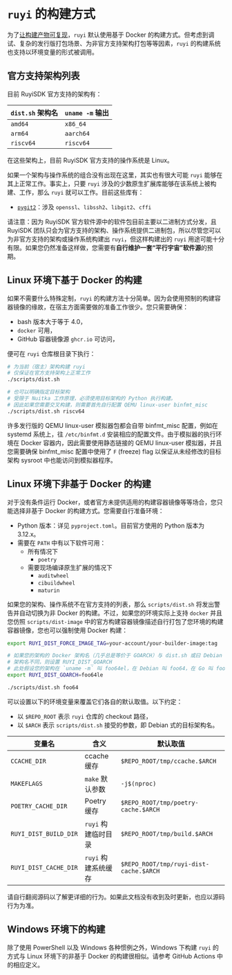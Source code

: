 # `ruyi` 的构建方式

为了[让构建产物可复现](https://reproducible-builds.org/)，`ruyi` 默认使用基于
Docker 的构建方式。但考虑到调试、复杂的发行版打包场景、为非官方支持架构打包等等因素，`ruyi`
的构建系统也支持以环境变量的形式被调用。

## 官方支持架构列表

目前 RuyiSDK 官方支持的架构有：

|`dist.sh` 架构名|`uname -m` 输出|
|----------------|---------------|
|`amd64`|`x86_64`|
|`arm64`|`aarch64`|
|`riscv64`|`riscv64`|

在这些架构上，目前 RuyiSDK 官方支持的操作系统是 Linux。

如果一个架构与操作系统的组合没有出现在这里，其实也有很大可能 `ruyi` 能够在其上正常工作。事实上，只要
`ruyi` 涉及的少数原生扩展库能够在该系统上被构建、工作，那么 `ruyi` 就可以工作。目前这些库有：

* [`pygit2`](https://pypi.org/project/pygit2/)：涉及 `openssl`、`libssh2`、`libgit2`、`cffi`

请注意：因为 RuyiSDK 官方软件源中的软件包目前主要以二进制方式分发，且
RuyiSDK 团队只会为官方支持的架构、操作系统提供二进制包，所以尽管您可以为非官方支持的架构或操作系统构建出
`ruyi`，但这样构建出的 `ruyi` 用途可能十分有限。如果您仍然准备这样做，您需要有**自行维护一套“平行宇宙”软件源**的预期。

## Linux 环境下基于 Docker 的构建

如果不需要什么特殊定制，`ruyi` 的构建方法十分简单。因为会使用预制的构建容器镜像的缘故，在宿主方面需要做的准备工作很少。您只需要确保：

* bash 版本大于等于 4.0，
* `docker` 可用，
* GitHub 容器镜像源 `ghcr.io` 可访问，

便可在 `ruyi` 仓库根目录下执行：

```sh
# 为当前（宿主）架构构建 ruyi
# 仅保证在官方支持架构上正常工作
./scripts/dist.sh

# 也可以明确指定目标架构
# 受限于 Nuitka 工作原理，必须使用目标架构的 Python 执行构建。
# 因此如果您需要交叉构建，则需要首先自行配置 QEMU linux-user binfmt_misc
./scripts/dist.sh riscv64
```

许多发行版的 QEMU linux-user 模拟器包都会自带 binfmt\_misc 配置，例如在
systemd 系统上，往 `/etc/binfmt.d` 安装相应的配置文件。由于模拟器的执行环境在
Docker 容器内，因此需要使用静态链接的 QEMU linux-user 模拟器，并且您需要确保
binfmt\_misc 配置中使用了 `F` (freeze) flag 以保证从未经修改的目标架构 sysroot 中也能访问到模拟器程序。

## Linux 环境下非基于 Docker 的构建

对于没有条件运行 Docker，或者官方未提供适用的构建容器镜像等等场合，您只能选择非基于
Docker 的构建方式。您需要自行准备环境：

* Python 版本：详见 `pyproject.toml`。目前官方使用的 Python 版本为 3.12.x。
* 需要在 `PATH` 中有以下软件可用：
    * 所有情况下
        * `poetry`
    * 需要现场编译原生扩展的情况下
        * `auditwheel`
        * `cibuildwheel`
        * `maturin`

如果您的架构、操作系统不在官方支持的列表，那么 `scripts/dist.sh` 将发出警告并自动切换为非
Docker 的构建。不过，如果您的环境实际上支持 `docker` 并且您仿照 `scripts/dist-image`
中的官方构建容器镜像描述自行打包了您环境的构建容器镜像，您也可以强制使用 Docker 构建：

```sh
export RUYI_DIST_FORCE_IMAGE_TAG=your-account/your-builder-image:tag

# 如果您的架构的 Docker 架构名（几乎总是等价于 GOARCH）与 dist.sh 或曰 Debian
# 架构名不同，则设置 RUYI_DIST_GOARCH
# 此处假设您的架构在 `uname -m` 叫 foo64el，在 Debian 叫 foo64，在 Go 叫 foo64le
export RUYI_DIST_GOARCH=foo64le

./scripts/dist.sh foo64
```

可以设置以下的环境变量来覆盖它们各自的默认取值。以下约定：

* 以 `$REPO_ROOT` 表示 `ruyi` 仓库的 checkout 路径，
* 以 `$ARCH` 表示 `scripts/dist.sh` 接受的参数，即 Debian 式的目标架构名。

|变量名|含义|默认取值|
|------|----|--------|
|`CCACHE_DIR`|ccache 缓存|`$REPO_ROOT/tmp/ccache.$ARCH`|
|`MAKEFLAGS`|`make` 默认参数|`-j$(nproc)`|
|`POETRY_CACHE_DIR`|Poetry 缓存|`$REPO_ROOT/tmp/poetry-cache.$ARCH`|
|`RUYI_DIST_BUILD_DIR`|`ruyi` 构建临时目录|`$REPO_ROOT/tmp/build.$ARCH`|
|`RUYI_DIST_CACHE_DIR`|`ruyi` 构建系统缓存|`$REPO_ROOT/tmp/ruyi-dist-cache.$ARCH`|

请自行翻阅源码以了解更详细的行为。如果此文档没有收到及时更新，也应以源码行为为准。

## Windows 环境下的构建

除了使用 PowerShell 以及 Windows 各种惯例之外，Windows 下构建 `ruyi` 的方式与
Linux 环境下的非基于 Docker 的构建很相似。请参考 GitHub Actions 中的相应定义。
